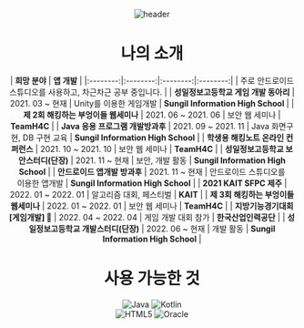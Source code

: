 <div align="center">

![header](https://capsule-render.vercel.app/api?type=waving&color=timeGradient&height=300&section=header&text=Jung%20Han%20Eol&fontSize=90)

# 나의 소개
| **희망 분야** | **앱 개발** |
|:--------:|:--------:|:--------:|:--------:|
| 주로 안드로이드 스튜디오를 사용하고, 차근차근 공부 중입니다. |
| **성일정보고등학교 게임 개발 동아리** | 2021. 03 ~ 현재 | Unity를 이용한 게임개발 | **Sungil Information High School** |
| **제 2회 해킹하는 부엉이들 웹세미나** | 2021. 06 ~ 2021. 06 | 보안 웹 세미나 | **TeamH4C** |
| **Java 응용 프로그램 개발방과후** | 2021. 09 ~ 2021. 11 | Java 화면구현, DB 구현 교육 | **Sungil Information High School** |
| **학생용 해킹노트 온라인 컨퍼런스** | 2021. 10 ~ 2021. 10 | 보안 웹 세미나 | **TeamH4C** |
| **성일정보고등학교 보안스터디(단장)** | 2021. 11 ~ 현재 | 보안, 개발 활동 | **Sungil Information High School** |
| **안드로이드 앱개발 방과후** | 2021. 11 ~ 현재 | 안드로이드 스튜디오를 <br> 이용한 앱개발 | **Sungil Information High School** |
| **2021 KAIT SFPC 제주** | 2022. 01 ~ 2022. 01 | 알고리즘 대회, 페스티벌 | **KAIT** |
| **제 3회 해킹하는 부엉이들 웹세미나** | 2022. 01 ~ 2022. 01 | 보안 웹 세미나 | **TeamH4C** |
| **지방기능경기대회 [게임개발] 🥈** | 2022. 04 ~ 2022. 04 | 게임 개발 대회 참가 | **한국산업인력공단** |
| **성일정보고등학교 개발스터디(단장)** | 2022. 06 ~ 현재 | 개발 활동 | **Sungil Information High School** |

  
  

  
  
# 사용 가능한 것
![Java](https://img.shields.io/badge/java-%23ED8B00.svg?style=for-the-badge&logo=java&logoColor=white)
![Kotlin](https://img.shields.io/badge/kotlin-A8B9CC?style=for-the-badge&logo=kotlin&logoColor=7F52FF)<br>
![HTML5](https://img.shields.io/badge/HTML5-E34F26?style=for-the-badge&logo=HTML5&logoColor=white)
![Oracle](https://img.shields.io/badge/Oracle-F80000?style=for-the-badge&logo=Oracle&logoColor=white)    
 
</div>  





